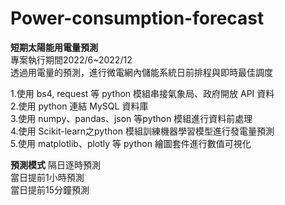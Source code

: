 # Power-consumption-forecast
**短期太陽能用電量預測**  
專案執行期間2022/6~2022/12  
透過用電量的預測，進行微電網內儲能系統日前排程與即時最佳調度  

1.使用 bs4, request 等 python 模組串接氣象局、政府開放 API 資料  
2.使用 python 連結 MySQL 資料庫  
3.使用 numpy、pandas、json 等python 模組進行資料前處理  
4.使用 Scikit-learn之python 模組訓練機器學習模型進行發電量預測  
5.使用 matplotlib、plotly 等 python 繪圖套件進行數值可視化  

**預測模式**
隔日逐時預測  
當日提前1小時預測  
當日提前15分鐘預測  


